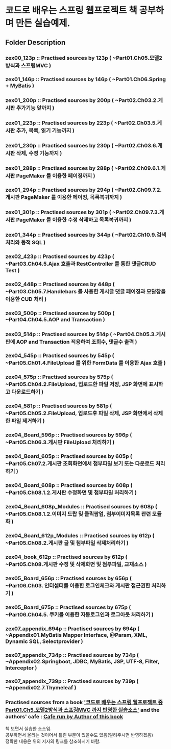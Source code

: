 코드로 배우는 스프링 웹프로젝트 책 공부하며 만든 실습예제.  
===================================================================

## Folder Description  
### zex00_123p :: Practised sources by 123p ( ~Part01.Ch05.모델2방식과 스프링MVC )  
### zex01_146p :: Practised sources by 146p ( ~Part01.Ch06.Spring + MyBatis )  
### zex01_200p :: Practised sources by 200p ( ~Part02.Ch03.2.게시판 추가기능 앞까지 )  
### zex01_223p :: Practised sources by 223p ( ~Part02.Ch03.5.게시판 추가, 목록, 읽기 기능까지 )  
### zex01_230p :: Practised sources by 230p ( ~Part02.Ch03.6.게시판 삭제, 수정 기능까지 )  
### zex01_288p :: Practised sources by 288p ( ~Part02.Ch09.6.1.게시판 PageMaker 를 이용한 페이징까지 )  
### zex01_294p :: Practised sources by 294p ( ~Part02.Ch09.7.2.게시판 PageMaker 를 이용한 페이징, 목록복귀까지 )  
### zex01_301p :: Practised sources by 301p ( ~Part02.Ch09.7.3.게시판 PageMaker 를 이용한 수정 삭제하고 목록복귀까지 )  
### zex01_344p :: Practised sources by 344p ( ~Part02.Ch10.9.검색처리와 동적 SQL )  
### zex02_423p :: Practised sources by 423p ( ~Part03.Ch04.5.Ajax 호출과 RestController 를 통한 댓글CRUD Test )  
### zex02_448p :: Practised sources by 448p ( ~Part03.Ch05.7.Handlebars 를 사용한 게시글 댓글 페이징과 모달창을 이용한 CUD 처리 )  
### zex03_500p :: Practised sources by 500p ( ~Part04.Ch04.5.AOP and Transaction )  
### zex03_514p :: Practised sources by 514p ( ~Part04.Ch05.3.게시판에 AOP and Transaction 적용하여 조회수, 댓글수 출력 )  
### zex04_545p :: Practised sources by 545p ( ~Part05.Ch01.4.FileUpload 를 위한 FormData 를 이용한 Ajax 호출 )  
### zex04_575p :: Practised sources by 575p ( ~Part05.Ch04.2.FileUpload, 업로드한 파일 저장, JSP 화면에 표시하고 다운로드하기 )  
### zex04_581p :: Practised sources by 581p ( ~Part05.Ch05.2.FileUpload, 업로드후 파일 삭제, JSP 화면에서 삭제한 파일 제거하기 )  
### zex04_Board_596p :: Practised sources by 596p ( ~Part05.Ch06.3.게시판 FileUpload 처리하기 )  
### zex04_Board_605p :: Practised sources by 605p ( ~Part05.Ch07.2.게시판 조회화면에서 첨부파일 보기 또는 다운로드 처리하기 )  
### zex04_Board_608p :: Practised sources by 608p ( ~Part05.Ch08.1.2.게시판 수정화면 및 첨부파일 처리하기 )  
### zex04_Board_608p_Modules :: Practised sources by 608p ( ~Part05.Ch08.1.2.이미지 드랍 및 클릭팝업, 첨부이미지목록 관련 모듈화 )  
### zex04_Board_612p_Modules :: Practised sources by 612p ( ~Part05.Ch08.2.게시판 글 및 첨부파일 삭제처리하기 )  
### zex04_book_612p :: Practised sources by 612p ( ~Part05.Ch08.게시판 수정 및 삭제화면 및 첨부파일, 교재소스 )  
### zex05_Board_656p :: Practised sources by 656p ( ~Part06.Ch03. 인터셉터를 이용한 로그인체크와 게시판 접근권한 처리하기 )  
### zex05_Board_675p :: Practised sources by 675p ( ~Part06.Ch04.5. 쿠키를 이용한 자동로그인과 로그아웃 처리하기 )  
### zex07_appendix_694p :: Practised sources by 694p ( ~Appendix01.MyBatis Mapper Interface, @Param, XML, Dynamic SQL, Selectprovider )  
### zex07_appendix_734p :: Practised sources by 734p ( ~Appendix02.Springboot, JDBC, MyBatis, JSP, UTF-8, Filter, Interceptor )  
### zex07_appendix_739p :: Practised sources by 739p ( ~Appendix02.7.Thymeleaf )  

### Practised sources from a book ['코드로 배우는 스프링 웹프로젝트 중 Part01.Ch5.모델2방식과 스프링MVC 까지 반영한 실습소스'](http://book.naver.com/bookdb/book_detail.nhn?bid=9425458 "a book on Springframework3 and REST Ajax, and I will convert this source into a new one with React.js" ) and the authors' cafe : [Cafe run by Author of this book](http://cafe.naver.com/gugucoding "Cafe run by Author of this book" )  

    
책 보면서 실습한 소스임.  
공부하면서 올리는 것이어서 틀린 부분이 있을수도 있음(알려주시면 반영하겠음)  
정확한 내용은 위의 저자의 링크를 참조하시기 바람.  

